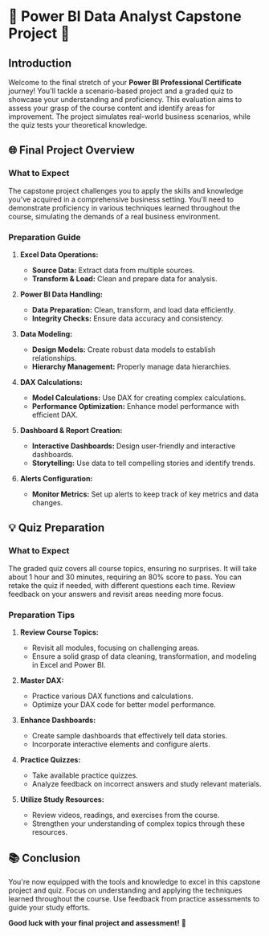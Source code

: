 
# 🌟 Power BI Data Analyst Capstone Project 🌟

## Introduction

Welcome to the final stretch of your **Power BI Professional Certificate** journey! You'll tackle a scenario-based project and a graded quiz to showcase your understanding and proficiency. This evaluation aims to assess your grasp of the course content and identify areas for improvement. The project simulates real-world business scenarios, while the quiz tests your theoretical knowledge.

## 🌐 Final Project Overview

### What to Expect
The capstone project challenges you to apply the skills and knowledge you've acquired in a comprehensive business setting. You'll need to demonstrate proficiency in various techniques learned throughout the course, simulating the demands of a real business environment.

### Preparation Guide

1. **Excel Data Operations:**
   - **Source Data:** Extract data from multiple sources.
   - **Transform & Load:** Clean and prepare data for analysis.

2. **Power BI Data Handling:**
   - **Data Preparation:** Clean, transform, and load data efficiently.
   - **Integrity Checks:** Ensure data accuracy and consistency.

3. **Data Modeling:**
   - **Design Models:** Create robust data models to establish relationships.
   - **Hierarchy Management:** Properly manage data hierarchies.

4. **DAX Calculations:**
   - **Model Calculations:** Use DAX for creating complex calculations.
   - **Performance Optimization:** Enhance model performance with efficient DAX.

5. **Dashboard & Report Creation:**
   - **Interactive Dashboards:** Design user-friendly and interactive dashboards.
   - **Storytelling:** Use data to tell compelling stories and identify trends.

6. **Alerts Configuration:**
   - **Monitor Metrics:** Set up alerts to keep track of key metrics and data changes.

## 💡 Quiz Preparation

### What to Expect
The graded quiz covers all course topics, ensuring no surprises. It will take about 1 hour and 30 minutes, requiring an 80% score to pass. You can retake the quiz if needed, with different questions each time. Review feedback on your answers and revisit areas needing more focus.

### Preparation Tips

1. **Review Course Topics:**
   - Revisit all modules, focusing on challenging areas.
   - Ensure a solid grasp of data cleaning, transformation, and modeling in Excel and Power BI.

2. **Master DAX:**
   - Practice various DAX functions and calculations.
   - Optimize your DAX code for better model performance.

3. **Enhance Dashboards:**
   - Create sample dashboards that effectively tell data stories.
   - Incorporate interactive elements and configure alerts.

4. **Practice Quizzes:**
   - Take available practice quizzes.
   - Analyze feedback on incorrect answers and study relevant materials.

5. **Utilize Study Resources:**
   - Review videos, readings, and exercises from the course.
   - Strengthen your understanding of complex topics through these resources.

## 📚 Conclusion

You're now equipped with the tools and knowledge to excel in this capstone project and quiz. Focus on understanding and applying the techniques learned throughout the course. Use feedback from practice assessments to guide your study efforts.

**Good luck with your final project and assessment!** 🎉

